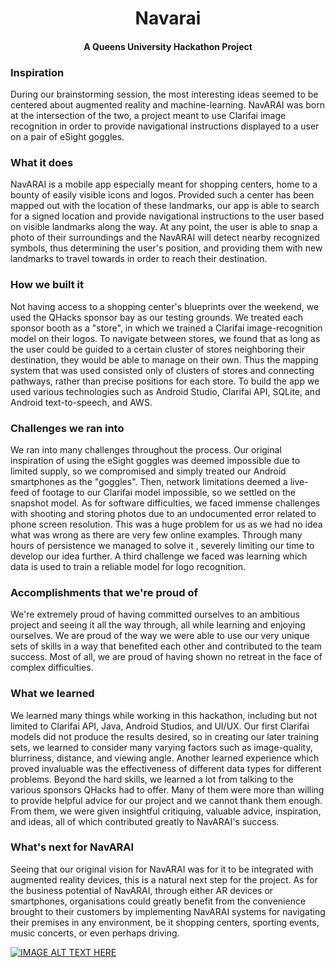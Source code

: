 <h1 align="center">Navarai</h1>
<h4 align="center">A Queens University Hackathon Project</h4>

### Inspiration

During our brainstorming session, the most interesting ideas seemed to be centered about augmented reality and machine-learning. NavARAI was born at the intersection of the two, a project meant to use Clarifai image recognition in order to provide navigational instructions displayed to a user on a pair of eSight goggles.



### What it does

NavARAI is a mobile app especially meant for shopping centers, home to a bounty of easily visible icons and logos. Provided such a center has been mapped out with the location of these landmarks, our app is able to search for a signed location and provide navigational instructions to the user based on visible landmarks along the way. At any point, the user is able to snap a photo of their surroundings and the NavARAI will detect nearby recognized symbols, thus determining the user's position, and providing them with new landmarks to travel towards in order to reach their destination.



### How we built it

Not having access to a shopping center's blueprints over the weekend, we used the QHacks sponsor bay as our testing grounds. We treated each sponsor booth as a "store", in which we trained a Clarifai image-recognition model on their logos. To navigate between stores, we found that as long as the user could be guided to a certain cluster of stores neighboring their destination, they would be able to manage on their own. Thus the mapping system that was used consisted only of clusters of stores and connecting pathways, rather than precise positions for each store. To build the app we used various technologies such as Android Studio, Clarifai API, SQLite, and Android text-to-speech, and AWS.



### Challenges we ran into

We ran into many challenges throughout the process. Our original inspiration of using the eSight goggles was deemed impossible due to limited supply, so we compromised and simply treated our Android smartphones as the "goggles". Then, network limitations deemed a live-feed of footage to our Clarifai model impossible, so we settled on the snapshot model. As for software difficulties, we faced immense challenges with shooting and storing photos due to an undocumented error related to phone screen resolution. This was a huge problem for us as we had no idea what was wrong as there are very few online examples. Through many hours of persistence we managed to solve it , severely limiting our time to develop our idea further. A third challenge we faced was learning which data is used to train a reliable model for logo recognition.



### Accomplishments that we're proud of

We're extremely proud of having committed ourselves to an ambitious project and seeing it all the way through, all while learning and enjoying ourselves. We are proud of the way we were able to use our very unique sets of skills in a way that benefited each other and contributed to the team success. Most of all, we are proud of having shown no retreat in the face of complex difficulties.



### What we learned

We learned many things while working in this hackathon, including but not limited to Clarifai API, Java, Android Studios, and UI/UX. Our first Clarifai models did not produce the results desired, so in creating our later training sets, we learned to consider many varying factors such as image-quality, blurriness, distance, and viewing angle. Another learned experience which proved invaluable was the effectiveness of different data types for different problems. Beyond the hard skills, we learned a lot from talking to the various sponsors QHacks had to offer. Many of them were more than willing to provide helpful advice for our project and we cannot thank them enough. From them, we were given insightful critiquing, valuable advice, inspiration, and ideas, all of which contributed greatly to NavARAI's success.



### What's next for NavARAI

Seeing that our original vision for NavARAI was for it to be integrated with augmented reality devices, this is a natural next step for the project. As for the business potential of NavARAI, through either AR devices or smartphones, organisations could greatly benefit from the convenience brought to their customers by implementing NavARAI systems for navigating their premises in any environment, be it shopping centers, sporting events, music concerts, or even perhaps driving.

[![IMAGE ALT TEXT HERE](https://github.com/vishvajit79/navarai/blob/master/app/src/main/res/drawable/logo.png)](https://www.youtube.com/watch?v=pEvHpAau5aU&t=5s)
